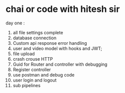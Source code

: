 # chai or code  with hitesh sir 


day one : 
1.  all file settings complete 
2. database connection 
3. Custom api response error handling 
4. user and  video model with hooks and JWT;     
5. file upload 
6. crash crouse HTTP
7. Guid for Router and controller with debugging 
8. Register controller 
9. use postman and debug code 
10. user login and logout 
11. sub pipelines 